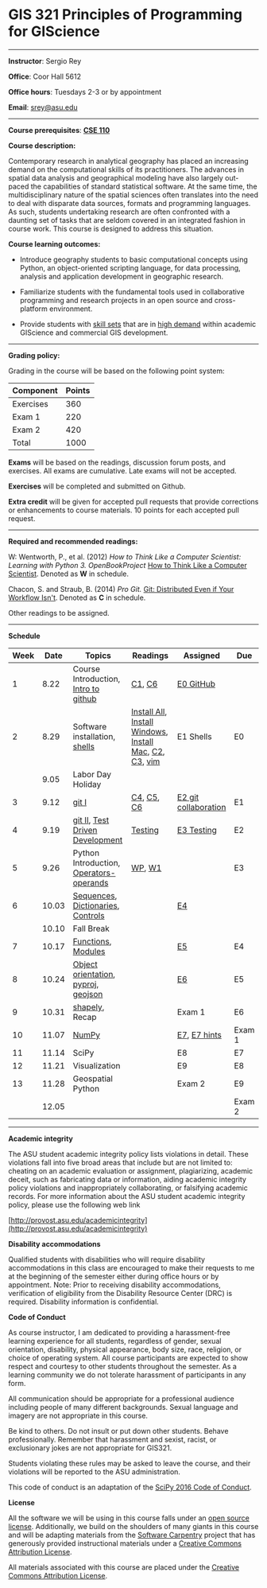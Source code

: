 # GIS 321 Principles of Programming for GIScience

---


**Instructor**: Sergio Rey

**Office**: Coor Hall 5612

**Office hours**: Tuesdays 2-3 or by appointment

**Email**: srey@asu.edu

---


**Course prerequisites**:  **[CSE 110](https://webapp4.asu.edu/catalog/course?s=CSE&n=110&c=TEMPE&t=2167&f=PSF166&r=80027)**


**Course description:**

Contemporary research in analytical geography has placed an increasing demand on the computational skills of its practitioners. The advances in spatial data analysis and geographical modeling have also largely out-paced the capabilities of standard statistical software. At the same time, the multidisciplinary nature of the spatial sciences often translates into the need to deal with disparate data sources, formats and programming languages. As such, students undertaking research are often confronted with a daunting set of tasks that are seldom covered in an integrated fashion in course work. This course is designed to address this situation.



**Course learning outcomes:**

* Introduce geography students to basic computational concepts using Python, an object-oriented scripting language, for data processing, analysis and application development in geographic research.

* Familiarize students with the fundamental tools used in collaborative programming and research projects in an open source and cross-platform environment.

* Provide students with [skill sets](http://www.directionsmag.com/entry/gis-jobs-of-today-should-you-have-programming-skills/473296) that are in [high demand](https://vimeo.com/93278530) within academic GIScience and commercial GIS development.

---

**Grading policy:**



Grading in the course will be based on the following point system:


| **Component**                        | **Points**                           |
|--------------------------------------|--------------------------------------|
| Exercises                            | 360                                  |
| Exam 1                               | 220                                  |
| Exam 2                               | 420                                  |
| Total                                | 1000                                 |

**Exams** will be based on the readings, discussion forum posts, and exercises. All exams are cumulative.  Late exams will not be accepted.

**Exercises** will be completed and submitted on Github.

**Extra credit** will be given for accepted pull requests that provide corrections or enhancements to course materials. 10 points for each accepted pull request.

---

**Required and recommended readings:**


W: Wentworth, P., et al. (2012) *How to Think Like a Computer
Scientist: Learning with Python 3. OpenBookProject* [How to Think Like a Computer Scientist](http://openbookproject.net/thinkcs/python/english3e/).
Denoted as **W** in schedule.


Chacon, S. and Straub, B. (2014) *Pro Git.* [Git: Distributed Even if Your Workflow Isn't](https://git-scm.com/book/en/v2).
Denoted as **C** in schedule.

Other readings to be assigned.

---

**Schedule**

| Week  | Date | Topics | Readings | Assigned| Due |
|--------|----|--------|----------|---------|-----|
| 1      | 8.22 | Course Introduction, [Intro to github](ipynb_md/10_git.html) | [C1][C1], [C6][C6] | [E0 GitHub](ipynb_md/10_git.html)| |
| 2      | 8.29 | Software installation, [shells][shells] | [Install All][Install], [Install Windows][Windows], [Install Mac][Mac], [C2][C2], [C3][C3], [vim][vim] | E1 Shells| E0 |
|        | 9.05 | Labor Day Holiday      | | | |
| 3      | 9.12 | [git I][git I]  |[C4][C4], [C5][C5], [C6][C6]  | [E2 git collaboration][e2]| E1 |
| 4      | 9.19 |  [git II][git II],  [Test Driven Development][tdd]  |[Testing][jltdd]  | [E3 Testing][E3]| E2 |
| 5      | 9.26 |Python Introduction,  [Operators-operands][op]  | [WP][WP], [W1][W1]  |  | E3 |
| 6      | 10.03 | [Sequences][seq], [Dictionaries][dict], [Controls][cont]  |  | [E4][cont] | |
|        | 10.10 | Fall Break  |  |  |  |
| 7      | 10.17 | [Functions][functions], [Modules][modules]  |  | [E5][E5]  | E4  |
| 8      | 10.24 | [Object orientation][oo], [pyproj][pyproj], [geojson][geojson]  |  | [E6][E6]  | E5  |
| 9      | 10.31 | [shapely][shapely], Recap  |  | Exam 1  | E6  |
| 10      | 11.07 | [NumPy][numpy]   |  | [E7][E7], [E7 hints][E7 hints]  | Exam 1  |
| 11      | 11.14 |  SciPy   |  | E8  | E7  |
| 12      | 11.21 | Visualization  |  | E9  | E8  |
| 13      | 11.28 | Geospatial Python  |  | Exam 2  | E9  |
|         | 12.05|    |  |         | Exam 2|


---

**Academic integrity**

The ASU student academic integrity policy lists violations in detail.
These violations fall into five broad areas that include but are not
limited to: cheating on an academic evaluation or assignment,
plagiarizing, academic deceit, such as fabricating data or information,
aiding academic integrity policy violations and inappropriately
collaborating, or falsifying academic records. For more information
about the ASU student academic integrity policy, please use the
following web link

[http://provost.asu.edu/academicintegrity](http://provost.asu.edu/academicintegrity)


**Disability accommodations**

Qualified students with disabilities who will require disability
accommodations in this class are encouraged to make their requests to me
at the beginning of the semester either during office hours or by
appointment. Note: Prior to receiving disability accommodations,
verification of eligibility from the Disability Resource Center (DRC) is
required. Disability information is confidential.

**Code of Conduct**

As course instructor, I am dedicated to providing a harassment-free learning experience for all students, regardless of gender, sexual orientation, disability, physical appearance, body size, race, religion, or choice of operating system.  All course participants are expected to show respect and courtesy to other students  throughout the semester.  As a learning community we do not tolerate harassment of participants in any form.

All communication should be appropriate for a professional audience including people of many different backgrounds. Sexual language and imagery are not appropriate in this course.

Be kind to others. Do not insult or put down other students. Behave professionally. Remember that harassment and sexist, racist, or exclusionary jokes are not appropriate for GIS321.

Students violating these rules may be asked to leave the course, and their violations will be reported to the ASU administration.

This code of conduct is an adaptation of the [SciPy 2016 Code of Conduct](http://scipy2016.scipy.org/ehome/146062/388087/).

**License**

All the software we will be using in this course falls under an [open source license][license].  Additionally, we build on the shoulders of many giants in this course and will be adapting materials from the [Software Carpentry][sc] project that has generously provided instructional materials under a [Creative Commons Attribution License][CCAL].

All materials associated with this course are placed under the [Creative Commons Attribution License][CCAL].

[C1]: https://git-scm.com/book/en/v2/Getting-Started-About-Version-Control
[C2]: https://git-scm.com/book/en/v2/Git-Basics-Getting-a-Git-Repository
[C3]: https://git-scm.com/book/en/v2/Git-Branching-Branches-in-a-Nutshell
[C4]: https://git-scm.com/book/en/v2/Git-on-the-Server-The-Protocols
[C5]: https://git-scm.com/book/en/v2/Distributed-Git-Distributed-Workflows
[C6]: https://git-scm.com/book/en/v2/GitHub-Account-Setup-and-Configuration
[e2]: content/partI/exercises/exercise02.md
[E3]: https://github.com/sjsrey/gis321f16collaboratory/tree/master/exercise03
[E5]: https://github.com/sjsrey/gis321f16collaboratory/tree/master/exercise05
[E6]: https://github.com/sjsrey/gis321f16collaboratory/tree/master/exercise06
[E7]: https://github.com/sjsrey/gis321f16collaboratory/tree/master/exercise07
[E7 hints]: https://github.com/sjsrey/gis321f16/blob/master/content/partI/numpy.ipynb
[git I]: content/partI/git.md
[git II]: https://github.com/pysal/pysal/wiki/GitHub-Standard-Operating-Procedures
[jltdd]: https://github.com/jlaura/GIS321/blob/master/Wk_2/Week2.ipynb
[op]: https://github.com/sjsrey/gis321f16/blob/master/content/partI/operators.ipynb
[seq]: https://github.com/sjsrey/gis321f16/blob/master/content/partI/sequences.ipynb
[dict]: https://github.com/sjsrey/gis321f16/blob/master/content/partI/lect_dict.ipynb
[functions]: https://github.com/sjsrey/gis321f16/blob/master/content/partI/lecture_functions.ipynb
[modules]: https://github.com/sjsrey/gis321f16/blob/master/content/partI/lecture_modules.ipynb
[oo]: https://github.com/sjsrey/gis321f16/blob/master/content/partI/object.ipynb
[pyproj]: https://github.com/sjsrey/gis321f16/blob/master/content/partI/pyproj.ipynb
[geojson]: https://github.com/sjsrey/gis321f16/blob/master/content/partI/geojson.ipynb
[numpy]: http://www.scipy-lectures.org/intro/numpy/index.html
[shapely]: https://github.com/sjsrey/gis321f16/blob/master/content/partI/shapely.ipynb
[cont]: https://github.com/sjsrey/gis321f16/blob/master/content/partI/lect_conditionals.ipynb
[cont]: https://github.com/sjsrey/gis321f16collaboratory/blob/master/exercise04/README.md
[WP]: http://openbookproject.net/thinkcs/python/english3e/preface.html
[W1]: http://openbookproject.net/thinkcs/python/english3e/way_of_the_program.html
[license]: https://opensource.com/resources/what-open-source
[Install]: https://ucsdlib.github.io/2016-07-18-UCSD/
[Mac]: https://www.youtube.com/watch?v=TcSAln46u9U
[Windows]: https://www.youtube.com/watch?v=339AEqk9c-8&app=desktop
[sc]: http://software-carpentry.org/license/
[shells]: content/partI/shells.html
[tdd]: https://github.com/sjsrey/gis321f16collaboratory/blob/master/exercise03/tests.py
[travis]: https://docs.travis-ci.com/user/getting-started/
[CCAL]: https://creativecommons.org/licenses/by/4.0/
[vim]: https://scotch.io/tutorials/getting-started-with-vim-an-interactive-guide
